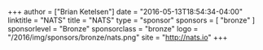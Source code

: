 +++
author = ["Brian Ketelsen"]
date = "2016-05-13T18:54:34-04:00"
linktitle = "NATS"
title = "NATS"
type = "sponsor"
sponsors = [ "bronze" ] 
sponsorlevel = "Bronze"
sponsorclass = "bronze"
logo = "/2016/img/sponsors/bronze/nats.png"
site = "http://nats.io"
+++
